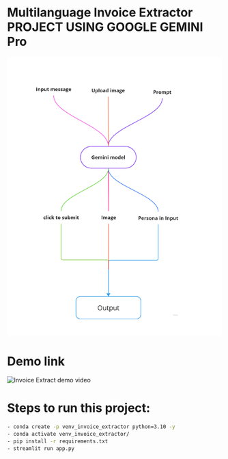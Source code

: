 # Multilanguage Invoice Extractor PROJECT USING GOOGLE GEMINI Pro

![Invoice Extract demo mind map](https://github.com/AIWalaBro/GenAI_Projects/blob/main/Multilanguage_Invoice_Extractor_using_GoogleGeminiPro/working%20mind%20map_page-0001.jpg)


# Demo link
![Invoice Extract demo video](https://www.loom.com/share/433e1e2ab3094bcda125eb62021405dd?sid=3f594751-a75d-4950-b727-5806282d347d)


#

# Steps to run this project:
```bash
- conda create -p venv_invoice_extractor python=3.10 -y
- conda activate venv_invoice_extractor/
- pip install -r requirements.txt
- streamlit run app.py
```